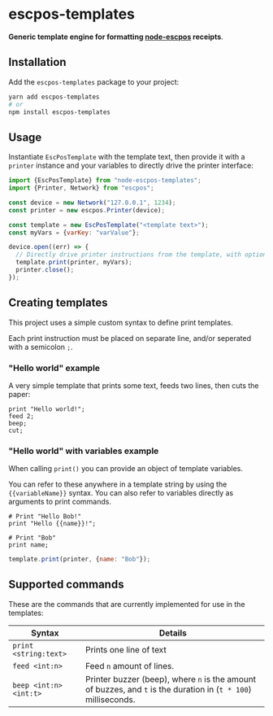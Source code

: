 # escpos-templates

**Generic template engine for formatting [node-escpos](https://github.com/song940/node-escpos) receipts**.

## Installation

Add the `escpos-templates` package to your project:

```bash
yarn add escpos-templates
# or
npm install escpos-templates
```

## Usage

Instantiate `EscPosTemplate` with the template text, then provide it with a `printer` instance and your variables to
directly drive the printer interface:

```javascript
import {EscPosTemplate} from "node-escpos-templates";
import {Printer, Network} from "escpos";

const device = new Network("127.0.0.1", 1234);
const printer = new escpos.Printer(device);

const template = new EscPosTemplate("<template text>");
const myVars = {varKey: "varValue"};

device.open((err) => {
  // Directly drive printer instructions from the template, with optional variables
  template.print(printer, myVars);
  printer.close();
});
```

## Creating templates

This project uses a simple custom syntax to define print templates.

Each print instruction must be placed on separate line, and/or seperated with a semicolon `;`.

### "Hello world" example

A very simple template that prints some text, feeds two lines, then cuts the paper:

```
print "Hello world!";
feed 2;
beep;
cut;
```

### "Hello world" with variables example

When calling `print()` you can provide an object of template variables.

You can refer to these anywhere in a template string by using the `{{variableName}}` syntax. You can also refer to
variables directly as arguments to print commands.

```
# Print "Hello Bob!"
print "Hello {{name}}!";

# Print "Bob" 
print name;
```

```javascript
template.print(printer, {name: "Bob"});
```

## Supported commands

These are the commands that are currently implemented for use in the templates:

| Syntax                | Details                                                                                                          |
|-----------------------|------------------------------------------------------------------------------------------------------------------|
| `print <string:text>` | Prints one line of text                                                                                          |
| `feed <int:n>` | Feed `n` amount of lines.                                                                                        |
| `beep <int:n> <int:t>` | Printer buzzer (beep), where `n` is the amount of buzzes, and `t` is the duration in (`t * 100`) milliseconds.   |